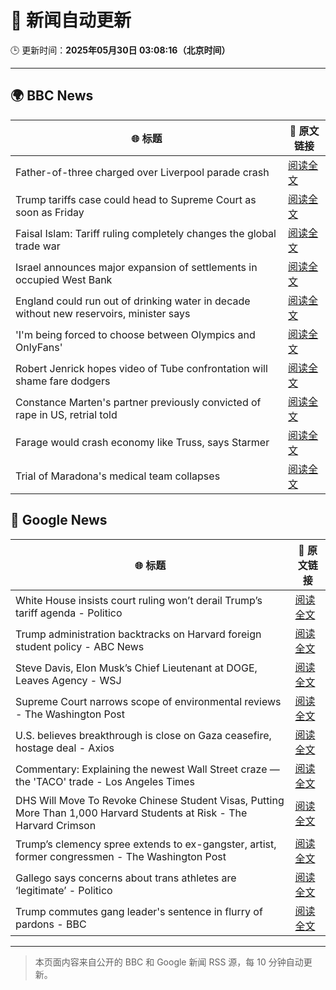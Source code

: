 # 🧠 新闻自动更新

🕒 更新时间：**2025年05月30日 03:08:16（北京时间）**

---

## 🌍 BBC News

| 🌐 标题 | 🔗 原文链接 |
|--------|-------------|
| Father-of-three charged over Liverpool parade crash | [阅读全文](https://www.bbc.com/news/articles/crk2l00p3r2o) |
| Trump tariffs case could head to Supreme Court as soon as Friday | [阅读全文](https://www.bbc.com/news/articles/c93ywvl7yy5o) |
| Faisal Islam: Tariff ruling completely changes the global trade war | [阅读全文](https://www.bbc.com/news/articles/cx2epx15pj2o) |
| Israel announces major expansion of settlements in occupied West Bank | [阅读全文](https://www.bbc.com/news/articles/c1j5954edlno) |
| England could run out of drinking water in decade without new reservoirs, minister says | [阅读全文](https://www.bbc.com/news/articles/cy8dv6l2jlzo) |
| 'I'm being forced to choose between Olympics and OnlyFans' | [阅读全文](https://www.bbc.com/sport/rowing/articles/c0715154kmeo) |
| Robert Jenrick hopes video of Tube confrontation will shame fare dodgers | [阅读全文](https://www.bbc.com/news/articles/cvg9r40p749o) |
| Constance Marten's partner previously convicted of rape in US, retrial told | [阅读全文](https://www.bbc.com/news/articles/c14kvvl2xkko) |
| Farage would crash economy like Truss, says Starmer | [阅读全文](https://www.bbc.com/news/articles/cp3n4zwq6v9o) |
| Trial of Maradona's medical team collapses | [阅读全文](https://www.bbc.com/news/articles/cx2j5pyeezvo) |

## 📰 Google News

| 🌐 标题 | 🔗 原文链接 |
|--------|-------------|
| White House insists court ruling won’t derail Trump’s tariff agenda - Politico | [阅读全文](https://news.google.com/rss/articles/CBMijgFBVV95cUxNSFIycWVieUVRYnZvaWRxZjM2SktOVFZkbWV1QUhSSGlZYnhodkJnQWxiTExDSHFyNDZuUGZBV2NrS0ZLeC1VX1F5OHM3Sk1QQXlOUlZHeUE3NVpoZVZRRWZXaF9ZTVpPbEJ1UHBEOTEtQVpVaF9wQVBWWUpGblVnUm5WUlNBRHdoSkIzQXV3?oc=5) |
| Trump administration backtracks on Harvard foreign student policy - ABC News | [阅读全文](https://news.google.com/rss/articles/CBMipAFBVV95cUxNSnpzZy1OTldId1V5TTY1S0oyTko1SGpyQzhSb1hyUER3WVRLQ240ZE5rTzNLNXFuZFNpTHZaZ2lmLWZJX1RPNm1XS0lpVEN5ZGR4Z3k0ZXRSMnFhUS1jR3BUXzd3bFQzcy1fSGJIT0dMMF94UEV5UEJabHphMHVmSzA5MVoyT3JuVmZ2UVN0anlzUFUyOEwyVzhJWWdoRVNGMkZ4Y9IBqgFBVV95cUxOTU43QmtselZfRlJ1ZVhXOW5XbUNPUVlpcVlaT1pFLTh0QnZUcEF5a1Y3NlFpQXVwZG5JNnpzQ3RpdWpqSlJJT0VkaURERzZEWlk1WXNjN2VOLUJWNV9NQWROYldoLXhxUmNuTzJnNmFhUFZ3QkhyU0RWQm1XaW43bXZiVThsZnU0QmE0OGJlMGx4LVlEeThaeVRUU3NKOFNWWDNkX0ZCb2VTUQ?oc=5) |
| Steve Davis, Elon Musk’s Chief Lieutenant at DOGE, Leaves Agency - WSJ | [阅读全文](https://news.google.com/rss/articles/CBMibEFVX3lxTE92ZUdkQW56VFN2UXJBdzVVMGl1STZGQWdnOFdpSFpLaGliR1c1Z1dKWGtmTVlTWkljQndyQ21EV2hrdVU2azlyY3R0Zms2aHFuT3dFZ1d1SFdxVDlYZ3FmSndScHZQa0JGeTBIQQ?oc=5) |
| Supreme Court narrows scope of environmental reviews - The Washington Post | [阅读全文](https://news.google.com/rss/articles/CBMinAFBVV95cUxQSUV1LUM5X2RMRXFMVzRzbnNodVhEVnlNbzhVR01mRDg3ZGUyZzJ6alM0RmMwcVMtbVZuQjVTWW1EdDlNUExCenM5Q3BGbXJGYkdpMGlUc3lEOHVjbmFMOHhMVVJ6ci16a1R2MWpSUTV1ZzJESGJaajhVTTRlcjE1cHZibFpZRlMteml1Qjg0bV9KTXozV0dfYkE1VXI?oc=5) |
| U.S. believes breakthrough is close on Gaza ceasefire, hostage deal - Axios | [阅读全文](https://news.google.com/rss/articles/CBMigwFBVV95cUxQbjB6LWtuMFJEU1dBazhzcHN0N29GckNkQVZxVDlXbWxCcXlubWVZREgwSHo5TTc2d0FzNGdXaHljMWN3N3pkMW1sRkJUUEYwTnowd2U3SmtRcktyVzBNUDVhbFBrNGVRWWJjZjA1dzczTGIxaXRoNkVOaWtDWTBqYkdHTQ?oc=5) |
| Commentary: Explaining the newest Wall Street craze — the 'TACO' trade - Los Angeles Times | [阅读全文](https://news.google.com/rss/articles/CBMipwFBVV95cUxQalNiZXJ1YlBONThEdWhfSzdOOUFqOXNpcVA2VEFkNVBzdzJLYjd6dFZEamdTbGE5U0l6SmpuS3ExVl9PdS1BZVJTcDVYMllmVEtvVHNVQ1BXaXM0WGNNTjFCaHdhOHdUdWduaEJCVlcxS0czU0JielJ6dkRuTnZ4YVN1ekRXME5aM2xCbFRxZkwyYXY0QXRjTTZXcnRna25jZHN0NG9DRQ?oc=5) |
| DHS Will Move To Revoke Chinese Student Visas, Putting More Than 1,000 Harvard Students at Risk - The Harvard Crimson | [阅读全文](https://news.google.com/rss/articles/CBMidkFVX3lxTE4xMnpLdUc0UU80OUNlMlpIUkY4Ykg0aWF4NnNPQ0hjTkhTOVVvVk5FakpYQjQzcHRwUUFBdHpFc2p5OHJGZld3SmN1aEZaWU5iSHlMdEQ2VnM0VjBiWjhCaHp3SGZGZDZLUjdnZVVoc0hiOFNIWkE?oc=5) |
| Trump’s clemency spree extends to ex-gangster, artist, former congressmen - The Washington Post | [阅读全文](https://news.google.com/rss/articles/CBMilwFBVV95cUxNajZXTXhlcXZKeGloM0JYTGV3UkdnZUt2TGZqa085dklIODVTSnJlcDl0WUhEeUZRZFowT1NjZTlCbmZwSE1wSlJpaDBDM0RhZUMyR3E0NnZoX1RkdU5TZTRQNHREY0JRaWZGdGZyMGs1d1pSZVlFNngyLW00MjFMcnVsM3NMYXpqN1VFbVdPcV95UDJTRlQw?oc=5) |
| Gallego says concerns about trans athletes are ‘legitimate’ - Politico | [阅读全文](https://news.google.com/rss/articles/CBMihAFBVV95cUxNX3JHeVgwR0V6UzNwVWI5aWtHOUVSV0k1ckNqdnF5N2Y1Yld5Zkd6VV90NTRLWXNkWDBfTE5IOG1fb3NfZkI5LTZPVFVfWEprWHRQN0lHRUtZZGtuVHRaUU9IQjR4MVlmX0VSeHoxaFEybUJESTBGOE14RGdsdWJwZmM5dnk?oc=5) |
| Trump commutes gang leader's sentence in flurry of pardons - BBC | [阅读全文](https://news.google.com/rss/articles/CBMiWkFVX3lxTFBWMVBSYlAzMWNaeW9LR0R0TThhdXlxNkR6cTJ4T21IRXk0cUxaR2tzdnBwLVlqejIzczZmS3pMdXhYeWF3TlJNcVlpRllNRFdESV9GUFJrblB6QdIBX0FVX3lxTE9ZcVhyYmR5YjB2allXMVFUWXFXSDBIQkFLb0hSS2MtdUZRd2c1d0ZZU0V5QzFXLWRtLVlQSTRqMXdzOGxoelE3TzcyanJyOVRvSEJyT2p6LURKUGlJOGE4?oc=5) |

---
> 本页面内容来自公开的 BBC 和 Google 新闻 RSS 源，每 10 分钟自动更新。